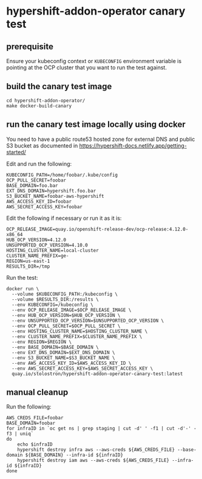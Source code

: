 # hypershift-addon-operator canary test

## prerequisite

Ensure your kubeconfig context or `KUBECONFIG` environment variable is pointing at the OCP cluster that you want to run the test against.

## build the canary test image

```
cd hypershift-addon-operator/
make docker-build-canary 
```

## run the canary test image locally using docker
You need to have a public route53 hosted zone for external DNS and public S3 bucket as documented in https://hypershift-docs.netlify.app/getting-started/

Edit and run the following:

```
KUBECONFIG_PATH=/home/foobar/.kube/config
OCP_PULL_SECRET=foobar
BASE_DOMAIN=foo.bar
EXT_DNS_DOMAIN=hypershift.foo.bar
S3_BUCKET_NAME=foobar-aws-hypershift
AWS_ACCESS_KEY_ID=foobar
AWS_SECRET_ACCESS_KEY=foobar
```

Edit the following if necessary or run it as it is:

```
OCP_RELEASE_IMAGE=quay.io/openshift-release-dev/ocp-release:4.12.0-x86_64
HUB_OCP_VERSION=4.12.0
UNSUPPORTED_OCP_VERSION=4.10.0
HOSTING_CLUSTER_NAME=local-cluster
CLUSTER_NAME_PREFIX=ge-
REGION=us-east-1
RESULTS_DIR=/tmp
```

Run the test:

```
docker run \
  --volume $KUBECONFIG_PATH:/kubeconfig \
  --volume $RESULTS_DIR:/results \
  --env KUBECONFIG=/kubeconfig \
  --env OCP_RELEASE_IMAGE=$OCP_RELEASE_IMAGE \
  --env HUB_OCP_VERSION=$HUB_OCP_VERSION \
  --env UNSUPPORTED_OCP_VERSION=$UNSUPPORTED_OCP_VERSION \
  --env OCP_PULL_SECRET=$OCP_PULL_SECRET \
  --env HOSTING_CLUSTER_NAME=$HOSTING_CLUSTER_NAME \
  --env CLUSTER_NAME_PREFIX=$CLUSTER_NAME_PREFIX \
  --env REGION=$REGION \
  --env BASE_DOMAIN=$BASE_DOMAIN \
  --env EXT_DNS_DOMAIN=$EXT_DNS_DOMAIN \
  --env S3_BUCKET_NAME=$S3_BUCKET_NAME \
  --env AWS_ACCESS_KEY_ID=$AWS_ACCESS_KEY_ID \
  --env AWS_SECRET_ACCESS_KEY=$AWS_SECRET_ACCESS_KEY \
  quay.io/stolostron/hypershift-addon-operator-canary-test:latest
```

## manual cleanup

Run the following:

```
AWS_CREDS_FILE=foobar
BASE_DOMAIN=foobar
for infraID in `oc get ns | grep staging | cut -d' ' -f1 | cut -d'-' -f3 | uniq`
do
	echo $infraID
	hypershift destroy infra aws --aws-creds ${AWS_CREDS_FILE} --base-domain ${BASE_DOMAIN} --infra-id ${infraID}
	hypershift destroy iam aws --aws-creds ${AWS_CREDS_FILE} --infra-id ${infraID}
done
```
